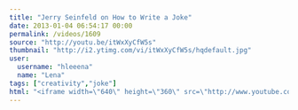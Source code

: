 ```yaml
---
title: "Jerry Seinfeld on How to Write a Joke"
date: 2013-01-04 06:54:17 00:00
permalink: /videos/1609
source: "http://youtu.be/itWxXyCfW5s"
thumbnail: "http://i2.ytimg.com/vi/itWxXyCfW5s/hqdefault.jpg"
user:
  username: "hleeena"
  name: "Lena"
tags: ["creativity","joke"]
html: "<iframe width=\"640\" height=\"360\" src=\"http://www.youtube.com/embed/itWxXyCfW5s?wmode=transparent&feature=oembed\" frameborder=\"0\" allowfullscreen></iframe>"
---
```


